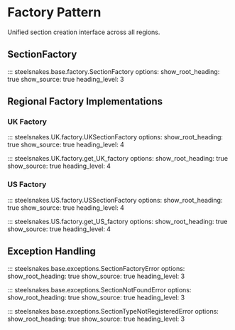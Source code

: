 # Factory Pattern

Unified section creation interface across all regions.

## SectionFactory

::: steelsnakes.base.factory.SectionFactory
    options:
      show_root_heading: true
      show_source: true
      heading_level: 3

## Regional Factory Implementations

### UK Factory

::: steelsnakes.UK.factory.UKSectionFactory
    options:
      show_root_heading: true
      show_source: true
      heading_level: 4

::: steelsnakes.UK.factory.get_UK_factory
    options:
      show_root_heading: true
      show_source: true
      heading_level: 4

### US Factory

::: steelsnakes.US.factory.USSectionFactory
    options:
      show_root_heading: true
      show_source: true
      heading_level: 4

::: steelsnakes.US.factory.get_US_factory
    options:
      show_root_heading: true
      show_source: true
      heading_level: 4

## Exception Handling

::: steelsnakes.base.exceptions.SectionFactoryError
    options:
      show_root_heading: true
      show_source: true
      heading_level: 3

::: steelsnakes.base.exceptions.SectionNotFoundError
    options:
      show_root_heading: true
      show_source: true
      heading_level: 3

::: steelsnakes.base.exceptions.SectionTypeNotRegisteredError
    options:
      show_root_heading: true
      show_source: true
      heading_level: 3